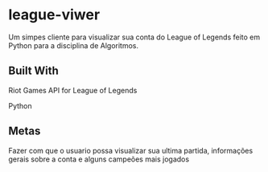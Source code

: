 # league-viwer
Um simpes cliente para visualizar sua conta do League of Legends feito em Python para a disciplina de Algoritmos.
## Built With
Riot Games API for League of Legends

Python
## Metas
Fazer com que o usuario possa visualizar sua ultima partida, informações gerais sobre 
a conta e alguns campeões mais jogados
